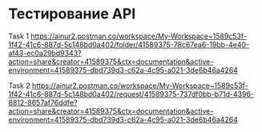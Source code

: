 # Тестирование API

Task 1
https://ainur2.postman.co/workspace/My-Workspace~1589c53f-1f42-41c6-887d-5c148bd0a402/folder/41589375-78c67ea6-19bb-4e40-af43-ec0a29bd9343?action=share&creator=41589375&ctx=documentation&active-environment=41589375-dbd739d3-c62a-4c95-a021-3de6b46a4264


Task 2
https://ainur2.postman.co/workspace/My-Workspace~1589c53f-1f42-41c6-887d-5c148bd0a402/request/41589375-737df0bb-b71d-4396-8812-8657af76ddfe?action=share&creator=41589375&ctx=documentation&active-environment=41589375-dbd739d3-c62a-4c95-a021-3de6b46a4264
